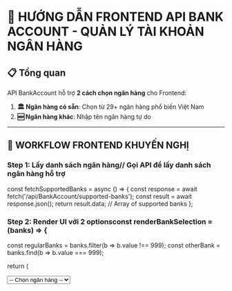 ﻿# 🏦 HƯỚNG DẪN FRONTEND API BANK ACCOUNT - QUẢN LÝ TÀI KHOẢN NGÂN HÀNG

## 📋 Tổng quan

API BankAccount hỗ trợ **2 cách chọn ngân hàng** cho Frontend:

1. **🏛️ Ngân hàng có sẵn**: Chọn từ 29+ ngân hàng phổ biến Việt Nam
2. **🆕 Ngân hàng khác**: Nhập tên ngân hàng tự do

---

## 🎯 WORKFLOW FRONTEND KHUYẾN NGHỊ

### **Step 1: Lấy danh sách ngân hàng**// Gọi API để lấy danh sách ngân hàng hỗ trợ
const fetchSupportedBanks = async () => {
  const response = await fetch('/api/BankAccount/supported-banks');
  const result = await response.json();
  return result.data; // Array of supported banks
};
### **Step 2: Render UI với 2 options**const renderBankSelection = (banks) => {
  const regularBanks = banks.filter(b => b.value !== 999);
  const otherBank = banks.find(b => b.value === 999);
  
  return (
    <div>
      <select onChange={handleBankChange}>
        <option value="">-- Chọn ngân hàng --</option>
        
        {/* Render ngân hàng có sẵn */}
        {regularBanks.map(bank => (
          <option key={bank.value} value={bank.value}>
            {bank.displayName}
          </option>
        ))}
        
        {/* Option "Ngân hàng khác" */}
        <option value="999">{otherBank.displayName}</option>
      </select>
      
      {/* Input cho ngân hàng tự do */}
      {selectedBankId === 999 && (
        <input 
          type="text"
          placeholder="Nhập tên ngân hàng của bạn..."
          onChange={handleCustomBankNameChange}
          required
        />
      )}
    </div>
  );
};
### **Step 3: Xử lý submit form**const createBankAccount = async (formData) => {
  let payload;
  
  if (formData.selectedBankId === 999) {
    // Case: Ngân hàng khác
    payload = {
      supportedBankId: 999,
      bankName: "Other",
      customBankName: formData.customBankName, // ⚠️ BẮT BUỘC
      accountNumber: formData.accountNumber,
      accountHolderName: formData.accountHolderName.toUpperCase(),
      isDefault: formData.isDefault,
      notes: formData.notes
    };
  } else {
    // Case: Ngân hàng có sẵn
    const selectedBank = banks.find(b => b.value === formData.selectedBankId);
    payload = {
      supportedBankId: formData.selectedBankId,
      bankName: selectedBank.displayName, // Tự động từ enum
      accountNumber: formData.accountNumber,
      accountHolderName: formData.accountHolderName.toUpperCase(),
      isDefault: formData.isDefault,
      notes: formData.notes
    };
  }

  const response = await fetch('/api/BankAccount', {
    method: 'POST',
    headers: {
      'Content-Type': 'application/json',
      'Authorization': `Bearer ${authToken}`
    },
    body: JSON.stringify(payload)
  });

  return await response.json();
};
---

## 🏦 BẢNG ENUM NGÂN HÀNG CÓ SẴN

### **📋 Danh sách đầy đủ 29 ngân hàng + Other**

| **ID** | **Tên enum** | **Tên hiển thị** | **Tên viết tắt** | **Ghi chú** |
|--------|-------------|------------------|------------------|-------------|
| **0** | Vietcombank | Ngân hàng Ngoại thương Việt Nam (Vietcombank) | VCB | ⭐ #1 VN |
| **1** | VietinBank | Ngân hàng Công thương Việt Nam (VietinBank) | CTG | 🏛️ Nhà nước |
| **2** | BIDV | Ngân hàng Đầu tư và Phát triển Việt Nam (BIDV) | BIDV | 💼 Đầu tư |
| **3** | Techcombank | Ngân hàng Kỹ thương Việt Nam (Techcombank) | TCB | 🚀 Tech |
| **4** | Sacombank | Ngân hàng Sài Gòn Thương tín (Sacombank) | STB | 🌆 Sài Gòn |
| **5** | ACB | Ngân hàng Á Châu (ACB) | ACB | 🌟 Á Châu |
| **6** | MBBank | Ngân hàng Quân đội (MBBank) | MB | ⚡ Quân đội |
| **7** | TPBank | Ngân hàng Tiên Phong (TPBank) | TPB | 🌅 Tiên phong |
| **8** | VPBank | Ngân hàng Việt Nam Thịnh vượng (VPBank) | VPB | 💎 Thịnh vượng |
| **9** | SHB | Ngân hàng Sài Gòn - Hà Nội (SHB) | SHB | 🏢 SG-HN |
| **10** | HDBank | Ngân hàng Phát triển Nhà TP.HCM (HDBank) | HDB | 🏠 Phát triển |
| **11** | VIB | Ngân hàng Quốc tế Việt Nam (VIB) | VIB | 🌍 Quốc tế |
| **12** | Eximbank | Ngân hàng Xuất nhập khẩu Việt Nam (Eximbank) | EIB | 📦 XNK |
| **13** | SeABank | Ngân hàng Đông Nam Á (SeABank) | SEAB | 🌏 ĐNA |
| **14** | OCB | Ngân hàng Phương Đông (OCB) | OCB | 🧭 Phương Đông |
| **15** | MSB | Ngân hàng Hàng hải (MSB) | MSB | ⚓ Hàng hải |
| **16** | SCB | Ngân hàng Sài Gòn (SCB) | SCB | 🏙️ Sài Gòn |
| **17** | DongABank | Ngân hàng Đông Á (DongA Bank) | DAB | 🌸 Đông Á |
| **18** | LienVietPostBank | Ngân hàng Bưu điện Liên Việt (LienVietPostBank) | LPB | 📮 Bưu điện |
| **19** | ABBANK | Ngân hàng An Bình (ABBANK) | ABB | ☮️ An Bình |
| **20** | PVcomBank | Ngân hàng Đại chúng Việt Nam (PVcomBank) | PVCB | ⛽ Petro |
| **21** | NamABank | Ngân hàng Nam Á (Nam A Bank) | NAB | 🏔️ Nam Á |
| **22** | BacABank | Ngân hàng Bắc Á (Bac A Bank) | BAB | 🏔️ Bắc Á |
| **23** | Saigonbank | Ngân hàng Sài Gòn Công thương (Saigonbank) | SGB | 🏭 SG Công thương |
| **24** | VietBank | Ngân hàng Việt Nam Thương tín (VietBank) | VBB | 🇻🇳 VN Thương tín |
| **25** | Kienlongbank | Ngân hàng Kiên Long (Kienlongbank) | KLB | 🐉 Kiên Long |
| **26** | PGBank | Ngân hàng Xăng dầu Petrolimex (PGBank) | PGB | ⛽ Xăng dầu |
| **27** | OceanBank | Ngân hàng Đại Dương (OceanBank) | OJB | 🌊 Đại Dương |
| **28** | CoopBank | Ngân hàng Hợp tác xã Việt Nam (Co-opBank) | COOP | 🤝 Hợp tác xã |
| **999** | Other | Ngân hàng khác | OTHER | 🆕 Tự nhập |

---

## 🔄 API ENDPOINTS CHO FRONTEND

### **1. 📋 Lấy danh sách ngân hàng**GET /api/BankAccount/supported-banks
Authorization: Không cần
**Response:**
{
  "isSuccess": true,
  "data": [
    {
      "value": 0,
      "name": "Vietcombank",
      "displayName": "Ngân hàng Ngoại thương Việt Nam (Vietcombank)",
      "shortName": "VCB",
      "logoUrl": null,
      "isActive": true
    },
    {
      "value": 3,
      "name": "Techcombank", 
      "displayName": "Ngân hàng Kỹ thương Việt Nam (Techcombank)",
      "shortName": "TCB",
      "logoUrl": null,
      "isActive": true
    },
    // ... 27 ngân hàng khác
    {
      "value": 999,
      "name": "Other",
      "displayName": "Ngân hàng khác",
      "shortName": "OTHER",
      "logoUrl": null,
      "isActive": true
    }
  ]
}
### **2. 💳 Tạo tài khoản ngân hàng**POST /api/BankAccount
Authorization: Bearer {token}
Content-Type: application/json
### **3. 📄 Lấy danh sách tài khoản của user**GET /api/BankAccount/my-accounts
Authorization: Bearer {token}
### **4. 🔍 Lấy tài khoản mặc định**GET /api/BankAccount/default
Authorization: Bearer {token}
---

## 📝 2 CASE STUDY CHO FRONTEND

### **🏛️ CASE 1: Chọn ngân hàng có sẵn (Vietcombank)**

**Request body:**{
  "supportedBankId": 0,
  "bankName": "Vietcombank",
  "accountNumber": "1234567890",
  "accountHolderName": "NGUYEN VAN A",
  "isDefault": true,
  "notes": "Tài khoản Vietcombank chính"
}
**Logic Frontend:**// User chọn Vietcombank từ dropdown
const selectedBank = banks.find(b => b.value === 0);

const payload = {
  supportedBankId: 0,
  bankName: selectedBank.displayName, // Auto fill
  accountNumber: userInput.accountNumber,
  accountHolderName: userInput.accountHolderName.toUpperCase(),
  isDefault: userInput.isDefault,
  notes: userInput.notes
};
### **🆕 CASE 2: Chọn "Ngân hàng khác"**

**Request body:**{
  "supportedBankId": 999,
  "bankName": "Other",
  "customBankName": "Ngân hàng ABC xyz",
  "accountNumber": "9876543210",
  "accountHolderName": "TRAN THI B",
  "isDefault": false,
  "notes": "Ngân hàng địa phương"
}
**Logic Frontend:**// User chọn "Ngân hàng khác" từ dropdown
// → Hiện input field cho customBankName

const payload = {
  supportedBankId: 999,
  bankName: "Other",
  customBankName: userInput.customBankName, // ⚠️ REQUIRED!
  accountNumber: userInput.accountNumber,
  accountHolderName: userInput.accountHolderName.toUpperCase(),
  isDefault: userInput.isDefault,
  notes: userInput.notes
};
---

## ⚠️ VALIDATION RULES CHO FRONTEND

### **✅ Các rule bắt buộc:**

1. **`accountNumber`**: 
   - ✅ Chỉ chứa số (0-9)
   - ✅ Tối đa 50 ký tự
   - ❌ Không chứa chữ cái, ký tự đặc biệt

2. **`accountHolderName`**:
   - ✅ Bắt buộc
   - ✅ Tối đa 100 ký tự
   - 💡 Khuyến nghị: Viết HOA

3. **`customBankName`** (khi `supportedBankId = 999`):
   - ✅ BẮT BUỘC khi chọn "Ngân hàng khác"
   - ✅ Tối đa 100 ký tự
   - ❌ Không được để trống

4. **`notes`**:
   - ⭕ Tùy chọn
   - ✅ Tối đa 500 ký tự

### **🚨 Error handling:**const validateForm = (formData) => {
  const errors = [];
  
  // Validate account number
  if (!/^[0-9]+$/.test(formData.accountNumber)) {
    errors.push("Số tài khoản chỉ được chứa số");
  }
  
  if (formData.accountNumber.length > 50) {
    errors.push("Số tài khoản không quá 50 ký tự");
  }
  
  // Validate custom bank name for "Other" option
  if (formData.supportedBankId === 999 && !formData.customBankName?.trim()) {
    errors.push("Tên ngân hàng là bắt buộc khi chọn 'Ngân hàng khác'");
  }
  
  return errors;
};
---

## 🎨 UI/UX RECOMMENDATIONS

### **🖼️ Giao diện gợi ý:**
const BankAccountForm = () => {
  const [selectedBankId, setSelectedBankId] = useState(null);
  const [banks, setBanks] = useState([]);
  
  return (
    <form>
      {/* Bank Selection */}
      <div className="form-group">
        <label>Chọn ngân hàng *</label>
        <select 
          value={selectedBankId} 
          onChange={(e) => setSelectedBankId(Number(e.target.value))}
          required
        >
          <option value="">-- Chọn ngân hàng --</option>
          
          {/* Nhóm ngân hàng phổ biến */}
          <optgroup label="🏦 Ngân hàng phổ biến">
            {banks.filter(b => [0, 1, 2, 3, 5].includes(b.value)).map(bank => (
              <option key={bank.value} value={bank.value}>
                {bank.shortName} - {bank.displayName}
              </option>
            ))}
          </optgroup>
          
          {/* Nhóm ngân hàng khác */}
          <optgroup label="🏛️ Ngân hàng khác">
            {banks.filter(b => ![0, 1, 2, 3, 5, 999].includes(b.value)).map(bank => (
              <option key={bank.value} value={bank.value}>
                {bank.shortName} - {bank.displayName}
              </option>
            ))}
          </optgroup>
          
          {/* Option "Ngân hàng khác" */}
          <optgroup label="🆕 Tùy chọn khác">
            <option value="999">🆕 Ngân hàng khác (nhập tên tự do)</option>
          </optgroup>
        </select>
      </div>
      
      {/* Custom Bank Name Input (chỉ hiện khi chọn "Other") */}
      {selectedBankId === 999 && (
        <div className="form-group">
          <label>Tên ngân hàng *</label>
          <input 
            type="text"
            placeholder="VD: Ngân hàng Hợp tác xã ABC..."
            maxLength={100}
            required
          />
          <small className="text-muted">
            💡 Nhập tên đầy đủ của ngân hàng của bạn
          </small>
        </div>
      )}
      
      {/* Account Number */}
      <div className="form-group">
        <label>Số tài khoản *</label>
        <input 
          type="text"
          pattern="[0-9]*"
          maxLength={50}
          placeholder="VD: 1234567890"
          required
        />
      </div>
      
      {/* Account Holder Name */}
      <div className="form-group">
        <label>Tên chủ tài khoản *</label>
        <input 
          type="text"
          maxLength={100}
          placeholder="VD: NGUYEN VAN A"
          style={{ textTransform: 'uppercase' }}
          required
        />
        <small className="text-muted">
          💡 Nhập đúng tên trên thẻ ngân hàng (viết HOA)
        </small>
      </div>
    </form>
  );
};
---

## 🎯 CHECKLIST CHO FRONTEND DEVELOPER

### **✅ Triển khai Frontend:**

- [ ] **API Integration**:
  - [ ] Gọi `/api/BankAccount/supported-banks` để lấy danh sách
  - [ ] Handle authentication với Bearer token
  - [ ] Error handling cho response

- [ ] **UI Components**:
  - [ ] Dropdown/Select cho chọn ngân hàng
  - [ ] Conditional input field cho `customBankName`
  - [ ] Form validation real-time
  - [ ] Loading states & error messages

- [ ] **Logic Processing**:
  - [ ] Phân biệt 2 cases: ngân hàng có sẵn vs ngân hàng khác
  - [ ] Auto-fill `bankName` khi chọn từ enum
  - [ ] Validate `customBankName` required khi `supportedBankId = 999`
  - [ ] Format `accountHolderName` thành uppercase

- [ ] **UX Enhancements**:
  - [ ] Nhóm ngân hàng phổ biến vs ngân hàng khác
  - [ ] Placeholder text hợp lý
  - [ ] Tooltip/hint cho user
  - [ ] Success/error feedback

**🚀 Ready to implement! Happy coding! 🎉**